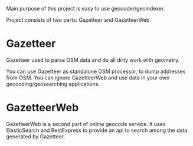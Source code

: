Main purpose of this project is easy to use geocoder/geoindexer.

Project consists of two parts: Gazetteer and GazetteerWeb

Gazetteer
=========

Gazetteer used to parse OSM data and do all dirty work with geometry.

You can use Gazetteer as standalone OSM processor, to dump addresses from OSM. You can ignore GazetteerWeb and use data in your own geocoding/geosearching applications.

GazetteerWeb
============

GazetteerWeb is a second part of online geocode service. It uses ElasticSearch and RestExpress to provide an api to search among the data generated by Gazetteer.
